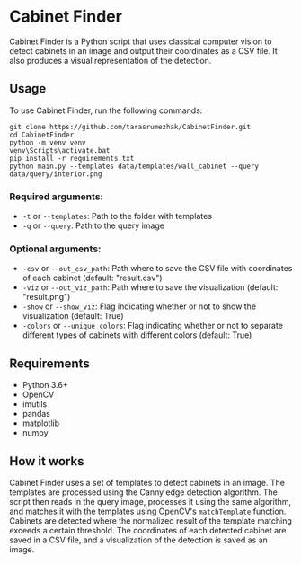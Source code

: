 # Cabinet Finder

Cabinet Finder is a Python script that uses classical computer vision to detect cabinets in an image and output their coordinates as a CSV file. It also produces a visual representation of the detection.

## Usage

To use Cabinet Finder, run the following commands:

```
git clone https://github.com/tarasrumezhak/CabinetFinder.git
cd CabinetFinder
python -m venv venv
venv\Scripts\activate.bat
pip install -r requirements.txt
python main.py --templates data/templates/wall_cabinet --query data/query/interior.png
```

### Required arguments:

- `-t` or `--templates`: Path to the folder with templates
- `-q` or `--query`: Path to the query image

### Optional arguments:

- `-csv` or `--out_csv_path`: Path where to save the CSV file with coordinates of each cabinet (default: "result.csv")
- `-viz` or `--out_viz_path`: Path where to save the visualization (default: "result.png")
- `-show` or `--show_viz`: Flag indicating whether or not to show the visualization (default: True)
- `-colors` or `--unique_colors`: Flag indicating whether or not to separate different types of cabinets with different colors (default: True)

## Requirements

- Python 3.6+
- OpenCV
- imutils
- pandas
- matplotlib
- numpy

## How it works

Cabinet Finder uses a set of templates to detect cabinets in an image. The templates are processed using the Canny edge detection algorithm. The script then reads in the query image, processes it using the same algorithm, and matches it with the templates using OpenCV's `matchTemplate` function. Cabinets are detected where the normalized result of the template matching exceeds a certain threshold. The coordinates of each detected cabinet are saved in a CSV file, and a visualization of the detection is saved as an image.
